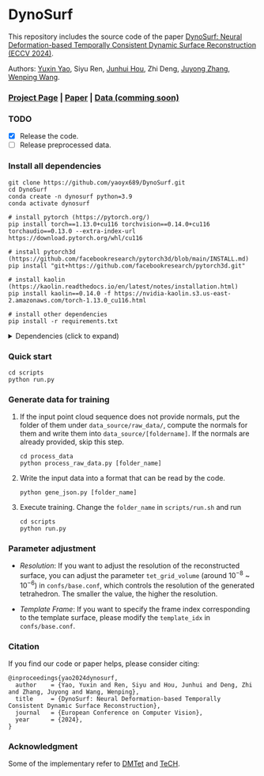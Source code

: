 # DynoSurf
This repository includes the source code of the paper [DynoSurf: Neural Deformation-based Temporally Consistent Dynamic Surface Reconstruction (ECCV 2024)](https://arxiv.org/abs/2403.11586).

Authors: [Yuxin Yao](https://yaoyx689.github.io/), Siyu Ren, [Junhui Hou](https://sites.google.com/site/junhuihoushomepage/), Zhi Deng, [Juyong Zhang](http://staff.ustc.edu.cn/~juyong/), [Wenping Wang](https://engineering.tamu.edu/cse/profiles/Wang-Wenping.html).

### <a href="https://yaoyx689.github.io/DynoSurf.html" target="_blank">Project Page</a> | <a href="https://arxiv.org/abs/2403.11586" target="_blank">Paper</a> | <a href="" target="_blank">Data (comming soon)</a>

### TODO

- [x] Release the code. 
- [ ] Release preprocessed data. 

### Install all dependencies  
```shell
git clone https://github.com/yaoyx689/DynoSurf.git
cd DynoSurf 
conda create -n dynosurf python=3.9 
conda activate dynosurf

# install pytorch (https://pytorch.org/)
pip install torch==1.13.0+cu116 torchvision==0.14.0+cu116 torchaudio==0.13.0 --extra-index-url https://download.pytorch.org/whl/cu116

# install pytorch3d (https://github.com/facebookresearch/pytorch3d/blob/main/INSTALL.md)
pip install "git+https://github.com/facebookresearch/pytorch3d.git"

# install kaolin (https://kaolin.readthedocs.io/en/latest/notes/installation.html)
pip install kaolin==0.14.0 -f https://nvidia-kaolin.s3.us-east-2.amazonaws.com/torch-1.13.0_cu116.html

# install other dependencies
pip install -r requirements.txt 
```

<details>
  <summary> Dependencies (click to expand) </summary>

- numpy=1.24.4
- torch=1.13.0+cu116
- openmesh=1.2.1
- pytorch3d=0.7.4
- configargparse=1.7
- point-cloud-utils=0.30.4
- pymcubes=0.1.4
- pykdtree=1.3.11
- pymeshlab=2022.2.post4
- tqdm=4.62.3
- kaolin=0.14.0
- pyvista=0.38.5
- tetgen=0.6.2
- open3d=0.17.0
- matplotlib=3.8.2
- tensorboard
- pymeshfix==0.16.2

</details>


### Quick start 
```
cd scripts
python run.py 
```


### Generate data for training 
1. If the input point cloud sequence does not provide normals,  put the folder of them under `data_source/raw_data/`, compute the normals for them and write them into `data_source/[foldername]`. If the normals are already provided, skip this step.  
    ```
    cd process_data 
    python process_raw_data.py [folder_name]
    ```
2. Write the input data into a format that can be read by the code. 
    ```
    python gene_json.py [folder_name]
    ```

2. Execute training. Change the  `folder_name` in `scripts/run.sh` and run 
    ```
    cd scripts 
    python run.py 
    ```


### Parameter adjustment 
- *Resolution*: If you want to adjust the resolution of the reconstructed surface, you can adjust the parameter `tet_grid_volume` (around $10^{-8}$ ~ $10^{-6}$) in `confs/base.conf`, which controls the resolution of the generated tetrahedron. The smaller the value, the higher the resolution.

- *Template Frame*: If you want to specify the frame index corresponding to the template surface, please modify the `template_idx` in `confs/base.conf`.


### Citation 
If you find our code or paper helps, please consider citing:
```
@inproceedings{yao2024dynosurf,
  author    = {Yao, Yuxin and Ren, Siyu and Hou, Junhui and Deng, Zhi and Zhang, Juyong and Wang, Wenping},
  title     = {DynoSurf: Neural Deformation-based Temporally Consistent Dynamic Surface Reconstruction},
  journal   = {European Conference on Computer Vision},
  year      = {2024},
}
```

### Acknowledgment
Some of the implementary refer to [DMTet](https://research.nvidia.com/labs/toronto-ai/DMTet/) and [TeCH](https://github.com/huangyangyi/TeCH). 
